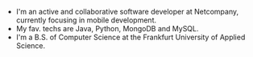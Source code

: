 - I'm an active and collaborative software developer at Netcompany, currently focusing in mobile development. 
- My fav. techs are Java, Python, MongoDB and MySQL.
- I'm a B.S. of Computer Science at the Frankfurt University of Applied Science.
